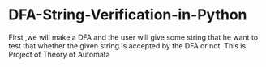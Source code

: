 # DFA-String-Verification-in-Python 
First ,we will make a DFA and the user will give some string that he want to test that whether the given string is accepted by the DFA or not.
This is Project of Theory of Automata
